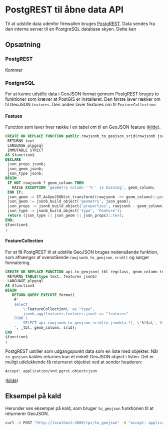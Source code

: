 # PostgREST til åbne data API

Til at udstille data udenfor firewallen bruges [PostgREST](http://postgrest.org/en/latest/). Data sendes fra den interne server til en PostgreSQL database skyen. Dette kan  

## Opsætning

### PostgREST
Kommer

### PostgreSQL 
For at kunne udstille data i GeoJSON format gennem PostgREST bruges to funktioner som kræver at PostGIS er installeret. Den første laver rækker om til GeoJSON `features`. Den anden laver features om til `FeatureCollection`

#### Featues
Function som laver hver række i en tabel om til en GeoJSON feature ([kilde](http://blog.cleverelephant.ca/2019/03/geojson.html)). 
```sql
CREATE OR REPLACE FUNCTION public.rowjsonb_to_geojson_srid(rowjsonb jsonb, geom_column text DEFAULT 'geom'::text, srid integer DEFAULT 4326)
 RETURNS text
 LANGUAGE plpgsql
 IMMUTABLE STRICT
AS $function$
DECLARE 
 json_props jsonb;
 json_geom jsonb;
 json_type jsonb;
BEGIN
 IF NOT rowjsonb ? geom_column THEN
   RAISE EXCEPTION 'geometry column ''%'' is missing', geom_column;
 END IF;
 json_geom := ST_AsGeoJSON(st_transform((rowjsonb ->> geom_column)::geometry, srid))::jsonb;
 json_geom := jsonb_build_object('geometry', json_geom);
 json_props := jsonb_build_object('properties', rowjsonb - geom_column);
 json_type := jsonb_build_object('type', 'Feature');
 return (json_type || json_geom || json_props)::text;
END; 
$function$
;
```

#### FeatureCollection
For at få PostgREST til at udstille  GeoJSON bruges nedensående funktion, som afhænger af ovenstående `rowjsonb_to_geojson_srid()` og sørger formatering.

```sql
CREATE OR REPLACE FUNCTION api.to_geojson(_tbl regclass, geom_column text DEFAULT 'geom'::text, srid integer DEFAULT 4326)
 RETURNS TABLE(type text, features jsonb)
 LANGUAGE plpgsql
AS $function$
BEGIN
   RETURN QUERY EXECUTE format(
   	E'
	select
	    \'FeatureCollection\' as "type",
		jsonb_agg(features.feature::json) as "features"
	FROM (
		SELECT api.rowjsonb_to_geojson_srid(to_jsonb(a.*), \'%2$s\', %3$s) feature FROM %1$s a) as features;
	', _tbl, geom_column, srid);
END
$function$
;
```
PostgREST ustiller som udgangspunkt data som en liste med objekter. Når `to_geojson` kaldes returnes kun et enkelt GeoJSON object i listen. Det er muligt udelukkende få returneret objektet ved at sender headeren: 

`Accept: application/vnd.pgrst.object+json`

 ([kilde](http://postgrest.org/en/latest/api.html?highlight=list%20of%20objects#singular-or-plural))

## Eksempel på kald
Herunder ses eksempel på kald, som bruger `to_geojson` funktionen til at returnerer GeoJSON.
```bash
curl -X POST "http://localhost:3000/rpc/to_geojson" -H "accept: application/json" -H "Content-Type: application/json" -d "{ \"srid\": 4326, \"_tbl\": \"soe\", \"geom_column\": \"geom\"}"
```

